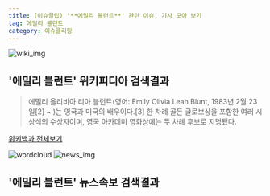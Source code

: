 ```yaml
---
title: (이슈클립) '**에밀리 블런트**' 관련 이슈, 기사 모아 보기
tag: 에밀리 블런트
category: 이슈클리핑
---
```

![wiki_img](https://user-images.githubusercontent.com/42597476/44503234-41136a80-a6d0-11e8-9071-6fc6418eafe4.png)
## **'**에밀리 블런트**'** 위키피디아 검색결과
>에밀리 올리비아 리아 블런트(영어: Emily Olivia Leah Blunt, 1983년 2월 23일[2] ~ )는 영국과 미국의 배우이다.[3] 한 차례 골든 글로브상을 포함한 여러 시상식의 수상자이며, 영국 아카데미 영화상에는 두 차례 후보로 지명됐다.

<a href="https://ko.wikipedia.org/wiki/에밀리 블런트" target="_blank">위키백과 전체보기</a>

![wordcloud](https://s3.ap-northeast-2.amazonaws.com/lyrics101-wordcloud/2018-09-19-1537328070.png)
![news_img](https://user-images.githubusercontent.com/42597476/44507050-1206f400-a6e4-11e8-8d98-7ffbfebb353f.png)
## **'**에밀리 블런트**'** 뉴스속보 검색결과

